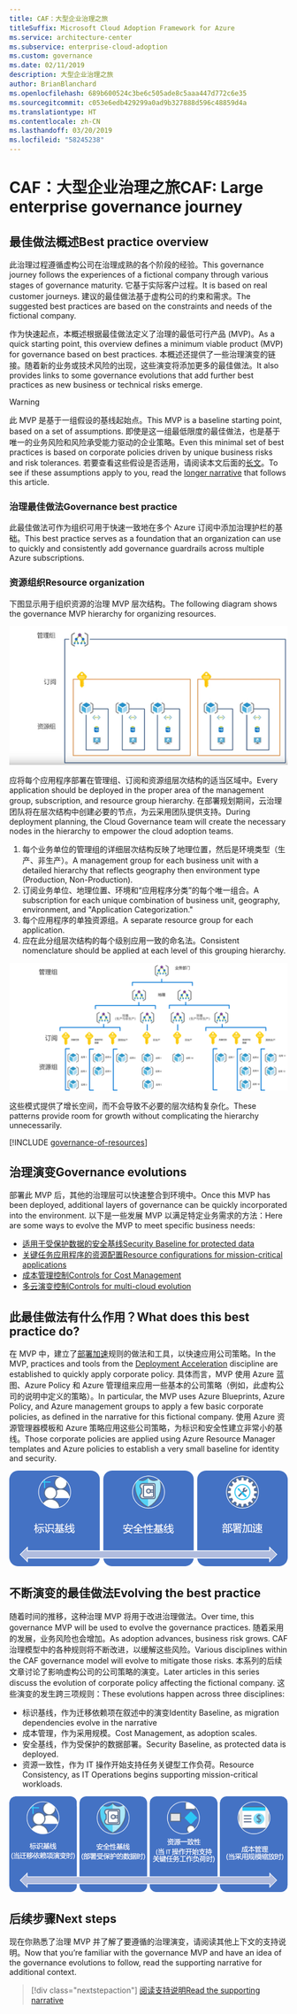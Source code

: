 ```yaml
---
title: CAF：大型企业治理之旅
titleSuffix: Microsoft Cloud Adoption Framework for Azure
ms.service: architecture-center
ms.subservice: enterprise-cloud-adoption
ms.custom: governance
ms.date: 02/11/2019
description: 大型企业治理之旅
author: BrianBlanchard
ms.openlocfilehash: 689b600524c3be6c505ade8c5aaa447d772c6e35
ms.sourcegitcommit: c053e6edb429299a0ad9b327888d596c48859d4a
ms.translationtype: HT
ms.contentlocale: zh-CN
ms.lasthandoff: 03/20/2019
ms.locfileid: "58245238"
---
```

# <a name="caf-large-enterprise-governance-journey"></a><span data-ttu-id="3c15e-103">CAF：大型企业治理之旅</span><span class="sxs-lookup"><span data-stu-id="3c15e-103">CAF: Large enterprise governance journey</span></span>

## <a name="best-practice-overview"></a><span data-ttu-id="3c15e-104">最佳做法概述</span><span class="sxs-lookup"><span data-stu-id="3c15e-104">Best practice overview</span></span>

<span data-ttu-id="3c15e-105">此治理过程遵循虚构公司在治理成熟的各个阶段的经验。</span><span class="sxs-lookup"><span data-stu-id="3c15e-105">This governance journey follows the experiences of a fictional company through various stages of governance maturity.</span></span> <span data-ttu-id="3c15e-106">它基于实际客户过程。</span><span class="sxs-lookup"><span data-stu-id="3c15e-106">It is based on real customer journeys.</span></span> <span data-ttu-id="3c15e-107">建议的最佳做法基于虚构公司的约束和需求。</span><span class="sxs-lookup"><span data-stu-id="3c15e-107">The suggested best practices are based on the constraints and needs of the fictional company.</span></span>

<span data-ttu-id="3c15e-108">作为快速起点，本概述根据最佳做法定义了治理的最低可行产品 (MVP)。</span><span class="sxs-lookup"><span data-stu-id="3c15e-108">As a quick starting point, this overview defines a minimum viable product (MVP) for governance based on best practices.</span></span> <span data-ttu-id="3c15e-109">本概述还提供了一些治理演变的链接。随着新的业务或技术风险的出现，这些演变将添加更多的最佳做法。</span><span class="sxs-lookup"><span data-stu-id="3c15e-109">It also provides links to some governance evolutions that add further best practices as new business or technical risks emerge.</span></span>

> [!WARNING]
> <span data-ttu-id="3c15e-110">此 MVP 是基于一组假设的基线起始点。</span><span class="sxs-lookup"><span data-stu-id="3c15e-110">This MVP is a baseline starting point, based on a set of assumptions.</span></span> <span data-ttu-id="3c15e-111">即使是这一组最低限度的最佳做法，也是基于唯一的业务风险和风险承受能力驱动的企业策略。</span><span class="sxs-lookup"><span data-stu-id="3c15e-111">Even this minimal set of best practices is based on corporate policies driven by unique business risks and risk tolerances.</span></span> <span data-ttu-id="3c15e-112">若要查看这些假设是否适用，请阅读本文后面的[长文](./narrative.md)。</span><span class="sxs-lookup"><span data-stu-id="3c15e-112">To see if these assumptions apply to you, read the [longer narrative](./narrative.md) that follows this article.</span></span>

### <a name="governance-best-practice"></a><span data-ttu-id="3c15e-113">治理最佳做法</span><span class="sxs-lookup"><span data-stu-id="3c15e-113">Governance best practice</span></span>

<span data-ttu-id="3c15e-114">此最佳做法可作为组织可用于快速一致地在多个 Azure 订阅中添加治理护栏的基础。</span><span class="sxs-lookup"><span data-stu-id="3c15e-114">This best practice serves as a foundation that an organization can use to quickly and consistently add governance guardrails across multiple Azure subscriptions.</span></span>

### <a name="resource-organization"></a><span data-ttu-id="3c15e-115">资源组织</span><span class="sxs-lookup"><span data-stu-id="3c15e-115">Resource organization</span></span>

<span data-ttu-id="3c15e-116">下图显示用于组织资源的治理 MVP 层次结构。</span><span class="sxs-lookup"><span data-stu-id="3c15e-116">The following diagram shows the governance MVP hierarchy for organizing resources.</span></span>

![资源组织图](../../../_images/governance/resource-organization.png)

<span data-ttu-id="3c15e-118">应将每个应用程序部署在管理组、订阅和资源组层次结构的适当区域中。</span><span class="sxs-lookup"><span data-stu-id="3c15e-118">Every application should be deployed in the proper area of the management group, subscription, and resource group hierarchy.</span></span> <span data-ttu-id="3c15e-119">在部署规划期间，云治理团队将在层次结构中创建必要的节点，为云采用团队提供支持。</span><span class="sxs-lookup"><span data-stu-id="3c15e-119">During deployment planning, the Cloud Governance team will create the necessary nodes in the hierarchy to empower the cloud adoption teams.</span></span>

1. <span data-ttu-id="3c15e-120">每个业务单位的管理组的详细层次结构反映了地理位置，然后是环境类型（生产、非生产）。</span><span class="sxs-lookup"><span data-stu-id="3c15e-120">A management group for each business unit with a detailed hierarchy that reflects geography then environment type (Production, Non-Production).</span></span>
2. <span data-ttu-id="3c15e-121">订阅业务单位、地理位置、环境和“应用程序分类”的每个唯一组合。</span><span class="sxs-lookup"><span data-stu-id="3c15e-121">A subscription for each unique combination of business unit, geography, environment, and "Application Categorization."</span></span>
3. <span data-ttu-id="3c15e-122">每个应用程序的单独资源组。</span><span class="sxs-lookup"><span data-stu-id="3c15e-122">A separate resource group for each application.</span></span>
4. <span data-ttu-id="3c15e-123">应在此分组层次结构的每个级别应用一致的命名法。</span><span class="sxs-lookup"><span data-stu-id="3c15e-123">Consistent nomenclature should be applied at each level of this grouping hierarchy.</span></span>

![大型企业资源组织图](../../../_images/governance/large-enterprise-resource-organization.png)

<span data-ttu-id="3c15e-125">这些模式提供了增长空间，而不会导致不必要的层次结构复杂化。</span><span class="sxs-lookup"><span data-stu-id="3c15e-125">These patterns provide room for growth without complicating the hierarchy unnecessarily.</span></span>

[!INCLUDE [governance-of-resources](../../../../../includes/cloud-adoption/governance/governance-of-resources.md)]

## <a name="governance-evolutions"></a><span data-ttu-id="3c15e-126">治理演变</span><span class="sxs-lookup"><span data-stu-id="3c15e-126">Governance evolutions</span></span>

<span data-ttu-id="3c15e-127">部署此 MVP 后，其他的治理层可以快速整合到环境中。</span><span class="sxs-lookup"><span data-stu-id="3c15e-127">Once this MVP has been deployed, additional layers of governance can be quickly incorporated into the environment.</span></span> <span data-ttu-id="3c15e-128">以下是一些发展 MVP 以满足特定业务需求的方法：</span><span class="sxs-lookup"><span data-stu-id="3c15e-128">Here are some ways to evolve the MVP to meet specific business needs:</span></span>

- [<span data-ttu-id="3c15e-129">适用于受保护数据的安全基线</span><span class="sxs-lookup"><span data-stu-id="3c15e-129">Security Baseline for protected data</span></span>](./security-baseline-evolution.md)
- [<span data-ttu-id="3c15e-130">关键任务应用程序的资源配置</span><span class="sxs-lookup"><span data-stu-id="3c15e-130">Resource configurations for mission-critical applications</span></span>](./resource-consistency-evolution.md)
- [<span data-ttu-id="3c15e-131">成本管理控制</span><span class="sxs-lookup"><span data-stu-id="3c15e-131">Controls for Cost Management</span></span>](./cost-management-evolution.md)
- [<span data-ttu-id="3c15e-132">多云演变控制</span><span class="sxs-lookup"><span data-stu-id="3c15e-132">Controls for multi-cloud evolution</span></span>](./multi-cloud-evolution.md)

<!-- markdownlint-disable MD026 -->

## <a name="what-does-this-best-practice-do"></a><span data-ttu-id="3c15e-133">此最佳做法有什么作用？</span><span class="sxs-lookup"><span data-stu-id="3c15e-133">What does this best practice do?</span></span>

<span data-ttu-id="3c15e-134">在 MVP 中，建立了[部署加速](../../deployment-acceleration/overview.md)规则的做法和工具，以快速应用公司策略。</span><span class="sxs-lookup"><span data-stu-id="3c15e-134">In the MVP, practices and tools from the [Deployment Acceleration](../../deployment-acceleration/overview.md) discipline are established to quickly apply corporate policy.</span></span> <span data-ttu-id="3c15e-135">具体而言，MVP 使用 Azure 蓝图、Azure Policy 和 Azure 管理组来应用一些基本的公司策略（例如，此虚构公司的说明中定义的策略）。</span><span class="sxs-lookup"><span data-stu-id="3c15e-135">In particular, the MVP uses Azure Blueprints, Azure Policy, and Azure management groups to apply a few basic corporate policies, as defined in the narrative for this fictional company.</span></span> <span data-ttu-id="3c15e-136">使用 Azure 资源管理器模板和 Azure 策略应用这些公司策略，为标识和安全性建立非常小的基线。</span><span class="sxs-lookup"><span data-stu-id="3c15e-136">Those corporate policies are applied using Azure Resource Manager templates and Azure policies to establish a very small baseline for identity and security.</span></span>

![增量治理 MVP 的示例](../../../_images/governance/governance-mvp.png)

## <a name="evolving-the-best-practice"></a><span data-ttu-id="3c15e-138">不断演变的最佳做法</span><span class="sxs-lookup"><span data-stu-id="3c15e-138">Evolving the best practice</span></span>

<span data-ttu-id="3c15e-139">随着时间的推移，这种治理 MVP 将用于改进治理做法。</span><span class="sxs-lookup"><span data-stu-id="3c15e-139">Over time, this governance MVP will be used to evolve the governance practices.</span></span> <span data-ttu-id="3c15e-140">随着采用的发展，业务风险也会增加。</span><span class="sxs-lookup"><span data-stu-id="3c15e-140">As adoption advances, business risk grows.</span></span> <span data-ttu-id="3c15e-141">CAF 治理模型中的各种规则将不断改进，以缓解这些风险。</span><span class="sxs-lookup"><span data-stu-id="3c15e-141">Various disciplines within the CAF governance model will evolve to mitigate those risks.</span></span> <span data-ttu-id="3c15e-142">本系列的后续文章讨论了影响虚构公司的公司策略的演变。</span><span class="sxs-lookup"><span data-stu-id="3c15e-142">Later articles in this series discuss the evolution of corporate policy affecting the fictional company.</span></span> <span data-ttu-id="3c15e-143">这些演变的发生跨三项规则：</span><span class="sxs-lookup"><span data-stu-id="3c15e-143">These evolutions happen across three disciplines:</span></span>

- <span data-ttu-id="3c15e-144">标识基线，作为迁移依赖项在叙述中的演变</span><span class="sxs-lookup"><span data-stu-id="3c15e-144">Identity Baseline, as migration dependencies evolve in the narrative</span></span>
- <span data-ttu-id="3c15e-145">成本管理，作为采用规模。</span><span class="sxs-lookup"><span data-stu-id="3c15e-145">Cost Management, as adoption scales.</span></span>
- <span data-ttu-id="3c15e-146">安全基线，作为受保护的数据部署。</span><span class="sxs-lookup"><span data-stu-id="3c15e-146">Security Baseline, as protected data is deployed.</span></span>
- <span data-ttu-id="3c15e-147">资源一致性，作为 IT 操作开始支持任务关键型工作负荷。</span><span class="sxs-lookup"><span data-stu-id="3c15e-147">Resource Consistency, as IT Operations begins supporting mission-critical workloads.</span></span>

![增量治理 MVP 的示例](../../../_images/governance/governance-evolution-large.png)

## <a name="next-steps"></a><span data-ttu-id="3c15e-149">后续步骤</span><span class="sxs-lookup"><span data-stu-id="3c15e-149">Next steps</span></span>

<span data-ttu-id="3c15e-150">现在你熟悉了治理 MVP 并了解了要遵循的治理演变，请阅读其他上下文的支持说明。</span><span class="sxs-lookup"><span data-stu-id="3c15e-150">Now that you’re familiar with the governance MVP and have an idea of the governance evolutions to follow, read the supporting narrative for additional context.</span></span>

> [!div class="nextstepaction"]
> [<span data-ttu-id="3c15e-151">阅读支持说明</span><span class="sxs-lookup"><span data-stu-id="3c15e-151">Read the supporting narrative</span></span>](./narrative.md)
